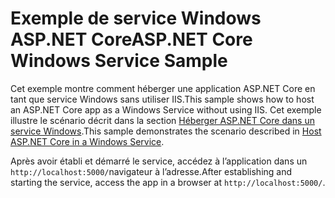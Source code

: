 # <a name="aspnet-core-windows-service-sample"></a><span data-ttu-id="eb831-101">Exemple de service Windows ASP.NET Core</span><span class="sxs-lookup"><span data-stu-id="eb831-101">ASP.NET Core Windows Service Sample</span></span>

<span data-ttu-id="eb831-102">Cet exemple montre comment héberger une application ASP.NET Core en tant que service Windows sans utiliser IIS.</span><span class="sxs-lookup"><span data-stu-id="eb831-102">This sample shows how to host an ASP.NET Core app as a Windows Service without using IIS.</span></span> <span data-ttu-id="eb831-103">Cet exemple illustre le scénario décrit dans la section [Héberger ASP.NET Core dans un service Windows](https://docs.microsoft.com/aspnet/core/host-and-deploy/windows-service).</span><span class="sxs-lookup"><span data-stu-id="eb831-103">This sample demonstrates the scenario described in [Host ASP.NET Core in a Windows Service](https://docs.microsoft.com/aspnet/core/host-and-deploy/windows-service).</span></span>

<span data-ttu-id="eb831-104">Après avoir établi et démarré le service, accédez à l’application dans un `http://localhost:5000/`navigateur à l’adresse.</span><span class="sxs-lookup"><span data-stu-id="eb831-104">After establishing and starting the service, access the app in a browser at `http://localhost:5000/`.</span></span>
